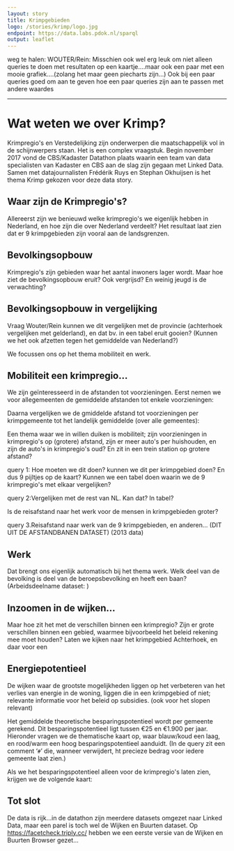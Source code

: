 ```yaml
---
layout: story
title: Krimpgebieden
logo: /stories/krimp/logo.jpg
endpoint: https://data.labs.pdok.nl/sparql
output: leaflet
---
```

weg te halen:
WOUTER/Rein: Misschien ook wel erg leuk om niet alleen queries te doen met resultaten op een kaartje....maar ook een paar met een mooie grafiek....(zolang het maar geen piecharts zijn...)
Ook bij een paar queries goed om aan te geven hoe een paar queries zijn aan te passen met andere waardes

---

# Wat weten we over Krimp?
Krimpregio's en Verstedelijking zijn onderwerpen die maatschappelijk vol in de schijnwerpers staan. Het is een complex vraagstuk. Begin november 2017 vond de CBS/Kadaster Datathon plaats waarin een team van data specialisten van Kadaster en CBS aan de slag zijn gegaan met Linked Data. Samen met datajournalisten Frédérik Ruys en Stephan Okhuijsen is het thema Krimp gekozen voor deze data story.

## Waar zijn de Krimpregio's?

Allereerst zijn we benieuwd welke krimpregio's we eigenlijk hebben in Nederland, en hoe zijn die over Nederland verdeelt? Het resultaat laat zien dat er 9 krimpgebieden zijn vooral aan de landsgrenzen.

<div data-query
  data-query-sparql="krimpregios.rq">
</div>

## Bevolkingsopbouw

Krimpregio's zijn gebieden waar het aantal inwoners lager wordt. Maar hoe ziet de bevolkingsopbouw eruit? Ook vergrijsd? En weinig jeugd is de verwachting?

<div data-query
  data-query-output="gchart"
  data-query-sparql="leeftijdscategorien.rq">
</div>

<div data-query
  data-query-sparql="leeftijdscatWijk.rq">
</div>


## Bevolkingsopbouw in vergelijking
Vraag Wouter/Rein kunnen we dit vergelijken met de provincie (achterhoek vergelijken met gelderland), en dat bv. in een tabel eruit gooien?  (Kunnen we het ook afzetten tegen het gemiddelde van Nederland?)

We focussen ons op het thema mobiliteit en werk.

## Mobiliteit een krimpregio…

We zijn geïnteresseerd in de afstanden tot voorzieningen.  Eerst nemen
we voor allegemeenten de gemiddelde afstanden tot enkele
voorzieningen:

<div data-query data-query-sparql="mobiliteit2.rq"></div>

Daarna vergelijken we de gmiddelde afstand tot voorzieningen per
krimpgemeente tot het landelijk gemiddelde (over alle gemeentes):

<div data-query data-query-sparql="mobiliteit2.rq"></div>

Een thema waar we in willen duiken is mobiliteit; zijn voorzieningen
in krimpregio's op (grotere) afstand, zijn er meer auto's per
huishouden, en zijn de auto's in krimpregio's oud? En zit in een trein
station op grotere afstand?

query 1: Hoe moeten we dit doen? kunnen we dit per krimpgebied doen?
En dus 9 pijltjes op de kaart?  Kunnen we een tabel doen waarin we de
9 krimpregio's met elkaar vergelijken?

query 2:Vergelijken met de rest van NL. Kan dat? In tabel?

Is de reisafstand naar het werk voor de mensen in krimpgebieden groter?

query 3.Reisafstand naar werk van de 9 krimpgebieden, en anderen... (DIT UIT DE AFSTANDBANEN DATASET) (2013 data)

## Werk
Dat brengt ons eigenlijk automatisch bij het thema werk. Welk deel van de bevolking is deel van de beroepsbevolking en heeft een baan? (Arbeidsdeelname dataset: )



## Inzoomen in de wijken...
Maar hoe zit het met de verschillen binnen een krimpregio? Zijn er grote verschillen binnen een gebied, waarmee bijvoorbeeld het beleid rekening mee moet houden? Laten we kijken naar het krimpgebied Achterhoek, en daar voor een

## Energiepotentieel

De wijken waar de grootste mogelijkheden liggen op het verbeteren van
het verlies van energie in de woning, liggen die in een krimpgebied of
niet; relevante informatie voor het beleid op subsidies. (ook voor het
slopen relevant)

Het gemiddelde theoretische besparingspotentieel wordt per gemeente
gerekend.  Dit besparingspotentieel ligt tussen €25 en €1.900 per
jaar.  Hieronder vragen we de thematische kaart op, waar blauw/koud
een laag, en rood/warm een hoog besparingspotentieel aanduidt.  (In de
query zit een comment ‘<code>#</code>’ die, wanneer verwijdert, ht
precieze bedrag voor iedere gemeente laat zien.)

<div data-query data-query-sparql="energiepotentieel1.rq">
</div>

Als we het besparingspotentieel alleen voor de krimpregio's laten
zien, krijgen we de volgende kaart:

<div data-query data-query-sparql="energiepotentieel2.rq">
</div>

## Tot slot
De data is rijk...in de datathon zijn meerdere datasets omgezet naar Linked Data, maar een parel is toch wel de Wijken en Buurten dataset. Op https://facetcheck.triply.cc/ hebben we een eerste versie van de Wijken en Buurten Browser gezet...



<div data-query data-query-sparql="buurten.rq">
</div>
